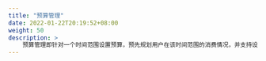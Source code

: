 ```yaml
---
title: "预算管理"
date: 2022-01-22T20:19:52+08:00
weight: 50
description: >
    预算管理即针对一个时间范围设置预算，预先规划用户在该时间范围的消费情况，并支持设置告警提醒用户的预算的进行情况
---
```


